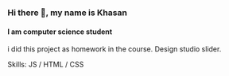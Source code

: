 ### Hi there 👋, my name is Khasan
#### I am computer science student
i did this project as homework in the course. Design studio slider.

Skills:  JS / HTML / CSS
